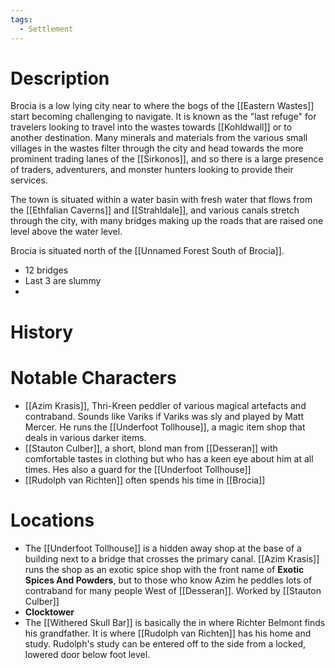 ```yaml
---
tags:
  - Settlement
---
```

# Description
Brocia is a low lying city near to where the bogs of the [[Eastern Wastes]] start becoming challenging to navigate. It is known as the "last refuge" for travelers looking to travel into the wastes towards [[Kohldwall]] or to another destination. Many minerals and materials from the various small villages in the wastes filter through the city and head towards the more prominent trading lanes of the [[Sirkonos]], and so there is a large presence of traders, adventurers, and monster hunters looking to provide their services.

The town is situated within a water basin with fresh water that flows from the [[Ethfalian Caverns]] and [[Strahldale]], and various canals stretch through the city, with many bridges making up the roads that are raised one level above the water level.

Brocia is situated north of the [[Unnamed Forest South of Brocia]].

- 12 bridges
- Last 3 are slummy
- 
# History

# Notable Characters
- [[Azim Krasis]], Thri-Kreen peddler of various magical artefacts and contraband. Sounds like Variks if Variks was sly and played by Matt Mercer. He runs the [[Underfoot Tollhouse]], a magic item shop that deals in various darker items.
- [[Stauton Culber]], a short, blond man from [[Desseran]] with comfortable tastes in clothing but who has a keen eye about him at all times. Hes also a guard for the [[Underfoot Tollhouse]]
- [[Rudolph van Richten]] often spends his time in [[Brocia]]
# Locations
- The [[Underfoot Tollhouse]] is a hidden away shop at the base of a building next to a bridge that crosses the primary canal. [[Azim Krasis]] runs the shop as an exotic spice shop with the front name of **Exotic Spices And Powders**, but to those who know Azim he peddles lots of contraband for many people West of [[Desseran]]. Worked by [[Stauton Culber]]
- **Clocktower**
- The [[Withered Skull Bar]] is basically the in where Richter Belmont finds his grandfather. It is where [[Rudolph van Richten]] has his home and study. Rudolph's study can be entered off to the side from a locked, lowered door below foot level.